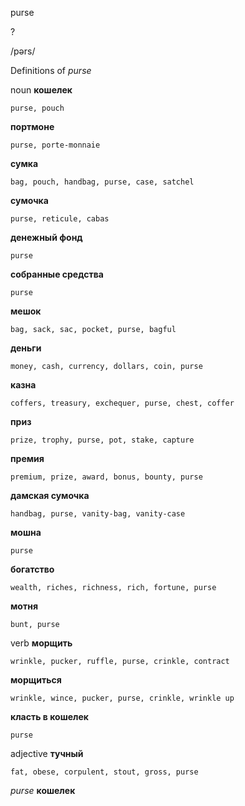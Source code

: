 purse

?

/pərs/

Definitions of _purse_

noun
**кошелек**

    purse, pouch
**портмоне**

    purse, porte-monnaie
**сумка**

    bag, pouch, handbag, purse, case, satchel
**сумочка**

    purse, reticule, cabas
**денежный фонд**

    purse
**собранные средства**

    purse
**мешок**

    bag, sack, sac, pocket, purse, bagful
**деньги**

    money, cash, currency, dollars, coin, purse
**казна**

    coffers, treasury, exchequer, purse, chest, coffer
**приз**

    prize, trophy, purse, pot, stake, capture
**премия**

    premium, prize, award, bonus, bounty, purse
**дамская сумочка**

    handbag, purse, vanity-bag, vanity-case
**мошна**

    purse
**богатство**

    wealth, riches, richness, rich, fortune, purse
**мотня**

    bunt, purse

verb
**морщить**

    wrinkle, pucker, ruffle, purse, crinkle, contract
**морщиться**

    wrinkle, wince, pucker, purse, crinkle, wrinkle up
**класть в кошелек**

    purse

adjective
**тучный**

    fat, obese, corpulent, stout, gross, purse

_purse_
**кошелек**
